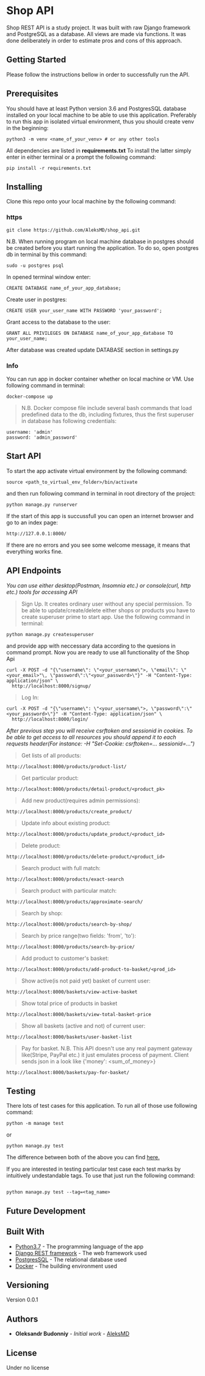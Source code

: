 # Shop API
Shop REST API is a study project. It was built with raw Django framework and
PostgreSQL as a database. All views are made via functions. It was done
deliberately in order to estimate pros and cons of this approach. 
## Getting Started
Please follow the instructions bellow in order to successfully run the API.

## Prerequisites

You should have at least Python version 3.6 and PostgresSQL database installed on your local machine to be able to use this application. 
Preferably to run this app in isolated virtual environment, thus you should
create venv in the beginning:
```
python3 -m venv <name_of_your_venv> # or any other tools

```
All dependencies are listed in **requirements.txt** To install the latter simply enter in either terminal or a prompt the following command:

```
pip install -r requirements.txt

```

## Installing

Clone this repo onto your local machine by the following command:

### https
```
git clone https://github.com/AleksMD/shop_api.git

```

N.B. When running program on local machine database in postgres should be created before you start running the application.
To do so, open postgres db in terminal by this command:

```
sudo -u postgres psql

```
In opened terminal window enter:

```
CREATE DATABASE name_of_your_app_database;

```

Create user in postgres:

```
CREATE USER your_user_name WITH PASSWORD 'your_password';

```

Grant access to the database to the user:
```
GRANT ALL PRIVILEGES ON DATABASE name_of_your_app_database TO your_user_name;
```

After database was created update DATABASE section in settings.py
### Info
You can run app in docker container whether on local machine or VM. Use following
command in terminal:
```
docker-compose up
```
> N.B. Docker compose file include several bash commands that load predefined
> data to the db, including fixtures, thus the first superuser in database has
> following credentials:
```
username: 'admin'
password: 'admin_password'
```
## Start API
To start the app activate virtual environment by the following command:

```
source <path_to_virtual_env_folder>/bin/activate

```
and then run following command in terminal in root directory of the project:

```
python manage.py runserver

```
If the start of this app is succussfull you can open an internet browser and go to an index page:

```
http://127.0.0.1:8000/ 

```
If there are no errors and you see some welcome message, it means that everything works fine.

## API Endpoints
*You can use either desktop(Postman, Insomnia etc.) or console(curl, http
etc.) tools for accessing API*
> Sign Up. It creates ordinary user without any special permission. To be able
> to update/create/delete either shops or products you have to create superuser
> prime to start app. Use the following command in terminal:
```
python manage.py createsuperuser
```
and provide app with neccessary data according to the quesions in command
prompt.
Now you are ready to use all functionality of the Shop Api

```
curl -X POST -d "{\"username\": \"<your_username\">, \"email\": \"<your_email>"\, \"password\":\"<your_password>\"}" -H "Content-Type: application/json" \
  http://localhost:8000/signup/
```
> Log In:
```
curl -X POST -d "{\"username\": \"<your_username\">, \"password\":\"<your_password>\"}" -H "Content-Type: application/json" \
  http://localhost:8000/login/
```
*After previous step you will receive csrftoken and sessionid in cookies. To be
able to get access to all resources you should append it to each requests
header(For instance: -H "Set-Cookie: csrftoken=... sessionid=...")* 

> Get lists of all products:
```
http://localhost:8000/products/product-list/
```
 
> Get particular product:
```
http://localhost:8000/products/detail-product/<product_pk>
```
> Add new product(requires admin permissions):
```
http://localhost:8000/products/create_product/
```
> Update info about existing product:
```
http://localhost:8000/products/update_product/<product_id>
```
> Delete product:
```
http://localhost:8000/products/delete-product/<product_id>
```
> Search product with full match:
```
http://localhost:8000/products/exact-search
```
> Search product with particular match:
```
http://localhost:8000/products/approximate-search/
```
> Search by shop:
```
http://localhost:8000/products/search-by-shop/
```
> Search by price range(two fields: 'from', 'to'):
```
http://localhost:8000/products/search-by-price/
```
> Add product to customer's basket:
```
http://localhost:8000/products/add-product-to-basket/<prod_id>
```
> Show active(is not paid yet) basket of current user:
```
http://localhost:8000/baskets/view-active-basket
```
> Show total price of products in basket

```
http://localhost:8000/baskets/view-total-basket-price
```
> Show all baskets (active and not) of current user:
```
http://localhost:8000/baskets/user-basket-list
```
> Pay for basket.
> N.B. This API doesn't use any real payment gateway like(Stripe, PayPal etc.)
> it just emulates process of payment. Client sends json in a look like {'money': <sum_of_money>}
```
http://localhost:8000/baskets/pay-for-basket/
```

## Testing
There  lots of test cases for this application.
To run all of those use following command:

```
python -m manage test

```
or

```
python manage.py test

```
The difference between both of the above you can find [here.](https://docs.python.org/3/using/cmdline.html)

If you are interested in testing particular test case each test marks by
intuitively undestandable tags. To use that just run the following command:
```

python manage.py test --tag=<tag_name>

```
## Future Development

## Built With

* [Python3.7](https://www.python.org) - The programming language of the app
* [Django REST framework](https://www.django-rest-framework.org/) - The web framework used
* [PostgresSQL](https://rometools.github.io/rome/) - The relational database used
* [Docker](https://www.docker.com/) - The building environment used
## Versioning

Version 0.0.1

## Authors

* **Oleksandr Budonniy** - *Initial work* - [AleksMD](https://github.com/AleksMD)

## License

Under no license

